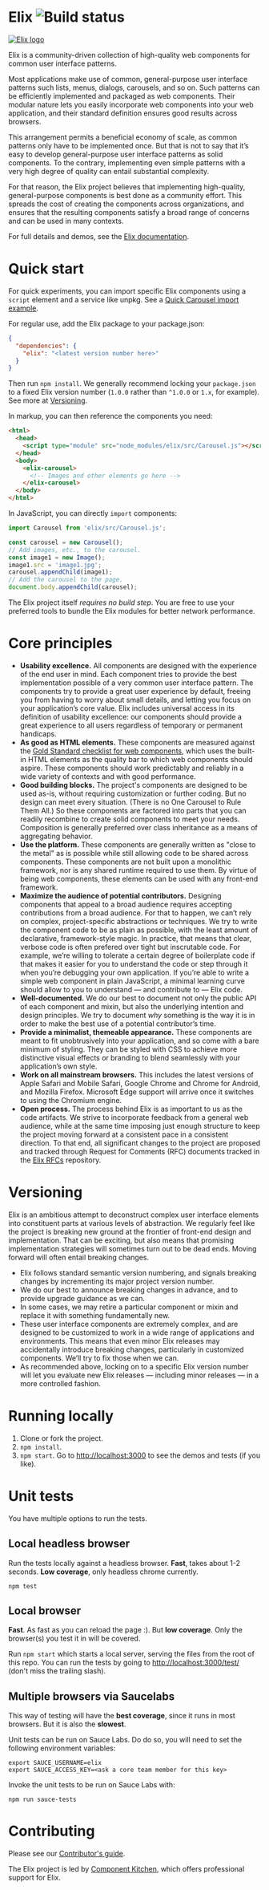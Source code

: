 # Elix ![Build status](https://travis-ci.org/elix/elix.svg?branch=master)

[![Elix logo](demos/logo.png)](https://component.kitchen/elix)

Elix is a community-driven collection of high-quality web components for common
user interface patterns.

Most applications make use of common, general-purpose user interface patterns
such lists, menus, dialogs, carousels, and so on. Such patterns can be
efficiently implemented and packaged as web components. Their modular nature
lets you easily incorporate web components into your web application, and their
standard definition ensures good results across browsers.

This arrangement permits a beneficial economy of scale, as common patterns only
have to be implemented once. But that is not to say that it’s easy to develop
general-purpose user interface patterns as solid components. To the contrary,
implementing even simple patterns with a very high degree of quality can entail
substantial complexity.

For that reason, the Elix project believes that implementing high-quality,
general-purpose components is best done as a community effort. This spreads the
cost of creating the components across organizations, and ensures that the
resulting components satisfy a broad range of concerns and can be used in many
contexts.

For full details and demos, see the [Elix documentation](https://component.kitchen/elix).


# Quick start

For quick experiments, you can import specific Elix components using a `script` element and a service like unpkg. See a [Quick Carousel import example](https://codepen.io/JanMiksovsky/pen/gZNVQz?editors=1000).

For regular use, add the Elix package to your package.json:

```json
{
  "dependencies": {
    "elix": "<latest version number here>"
  }
}
```

Then run `npm install`. We generally recommend locking your `package.json` to a fixed Elix version number (`1.0.0` rather than `^1.0.0` or `1.x`, for example). See more at [Versioning](#versioning).

In markup, you can then reference the components you need:

```html
<html>
  <head>
    <script type="module" src="node_modules/elix/src/Carousel.js"></script>
  </head>
  <body>
    <elix-carousel>
      <!-- Images and other elements go here -->
    </elix-carousel>
  </body>
</html>
```

In JavaScript, you can directly `import` components:

```js
import Carousel from 'elix/src/Carousel.js';

const carousel = new Carousel();
// Add images, etc., to the carousel.
const image1 = new Image();
image1.src = 'image1.jpg';
carousel.appendChild(image1);
// Add the carousel to the page.
document.body.appendChild(carousel);
```

The Elix project itself _requires no build step_. You are free to use your preferred tools to bundle the Elix modules for better network performance.


# Core principles

* **Usability excellence.** All components are designed with the experience of
  the end user in mind. Each component tries to provide the best implementation
  possible of a very common user interface pattern. The components try to
  provide a great user experience by default, freeing you from having to worry
  about small details, and letting you focus on your application’s core value.
  Elix includes universal access in its definition of usability excellence: our
  components should provide a great experience to all users regardless of
  temporary or permanent handicaps.
* **As good as HTML elements.** These components are measured against the [Gold
  Standard checklist for web
  components](https://github.com/webcomponents/gold-standard/wiki), which uses
  the built-in HTML elements as the quality bar to which web components should
  aspire. These components should work predictably and reliably in a wide
  variety of contexts and with good performance.
* **Good building blocks.** The project's components are designed to be used
  as-is, without requiring customization or further coding. But no design can
  meet every situation. (There is no One Carousel to Rule Them All.) So these
  components are factored into parts that you can readily recombine to create
  solid components to meet your needs. Composition is generally preferred over
  class inheritance as a means of aggregating behavior.
* **Use the platform.** These components are generally written as "close to the
  metal" as is possible while still allowing code to be shared across
  components. These components are not built upon a monolithic framework, nor is
  any shared runtime required to use them. By virtue of being web components,
  these elements can be used with any front-end framework.
* **Maximize the audience of potential contributors.** Designing components that
  appeal to a broad audience requires accepting contributions from a broad
  audience. For that to happen, we can’t rely on complex, project-specific
  abstractions or techniques. We try to write the component code to be as plain
  as possible, with the least amount of declarative, framework-style magic. In
  practice, that means that clear, verbose code is often prefered over tight but
  inscrutable code. For example, we’re willing to tolerate a certain degree of
  boilerplate code if that makes it easier for you to understand the code or
  step through it when you’re debugging your own application. If you’re able to
  write a simple web component in plain JavaScript, a minimal learning curve
  should allow to you to understand — and contribute to — Elix code.
* **Well-documented.** We do our best to document not only the public API of
  each component and mixin, but also the underlying intention and design
  principles. We try to document *why* something is the way it is in order to
  make the best use of a potential contributor’s time.
* **Provide a minimalist, themeable appearance.** These components are meant to
  fit unobtrusively into your application, and so come with a bare minimum of
  styling. They can be styled with CSS to achieve more distinctive visual
  effects or branding to blend seamlessly with your application’s own style.
* **Work on all mainstream browsers.** This includes the latest versions of
  Apple Safari and Mobile Safari, Google Chrome and Chrome for Android, and
  Mozilla Firefox. Microsoft Edge support will arrive once it switches to using
  the Chromium engine.
* **Open process.**
  The process behind Elix is as important to us as the code artifacts. We strive
  to incorporate feedback from a general web audience, while at the same time
  imposing just enough structure to keep the project moving forward at a
  consistent pace in a consistent direction. To that end, all significant
  changes to the project are proposed and tracked through Request for Comments
  (RFC) documents tracked in the [Elix RFCs](https://github.com/elix/rfcs)
  repository.


# Versioning

Elix is an ambitious attempt to deconstruct complex user interface elements into constituent parts at various levels of abstraction. We regularly feel like the project is breaking new ground at the frontier of front-end design and implementation. That can be exciting, but also means that promising implementation strategies will sometimes turn out to be dead ends. Moving forward will often entail breaking changes.

* Elix follows standard semantic version numbering, and signals breaking changes by incrementing its major project version number.
* We do our best to announce breaking changes in advance, and to provide upgrade guidance as we can.
* In some cases, we may retire a particular component or mixin and replace it with something fundamentally new.
* These user interface components are extremely complex, and are designed to be customized to work in a wide range of applications and environments. This means that even minor Elix releases may accidentally introduce breaking changes, particularly in customized components. We’ll try to fix those when we can.
* As recommended above, locking on to a specific Elix version number will let you evaluate new Elix releases — including minor releases — in a more controlled fashion.


# Running locally

1. Clone or fork the project.
2. `npm install`.
3. `npm start`. Go to [http://localhost:3000](http://localhost:3000) to see the demos and tests (if you like).


# Unit tests

You have multiple options to run the tests.

## Local headless browser

Run the tests locally against a headless browser.
**Fast**, takes about 1-2 seconds.
**Low coverage**, only headless chrome currently.

```
npm test
```


## Local browser 

**Fast**. As fast as you can reload the page :).
But **low coverage**. Only the browser(s) you test it in will be covered.

Run `npm start` which starts a local server, serving the files from the root
of this repo. You can run the tests by going to [http://localhost:3000/test/](http://localhost:3000/test/) (don't miss the trailing slash).


## Multiple browsers via Saucelabs 

This way of testing will have the **best coverage**, since it runs in most browsers.
But it is also the **slowest**.

Unit tests can be run on Sauce Labs. Do do so, you will need to set the
following environment variables:

```
export SAUCE_USERNAME=elix
export SAUCE_ACCESS_KEY=<ask a core team member for this key>
```

Invoke the unit tests to be run on Sauce Labs with:

```
npm run sauce-tests
```


# Contributing

Please see our [Contributor's guide](Contributing.md).

The Elix project is led by [Component Kitchen](https://component.kitchen), which offers professional support for Elix.
